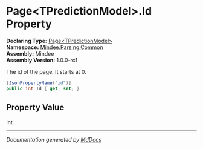 ﻿<!--  
  <auto-generated>   
    The contents of this file were generated by a tool.  
    Changes to this file may be list if the file is regenerated  
  </auto-generated>   
-->

# Page\<TPredictionModel\>.Id Property

**Declaring Type:** [Page\<TPredictionModel\>](../index.md)  
**Namespace:** [Mindee.Parsing.Common](../../index.md)  
**Assembly:** Mindee  
**Assembly Version:** 1.0.0\-rc1

The id of the page. It starts at 0.

```csharp
[JsonPropertyName("id")]
public int Id { get; set; }
```

## Property Value

int

___

*Documentation generated by [MdDocs](https://github.com/ap0llo/mddocs)*
